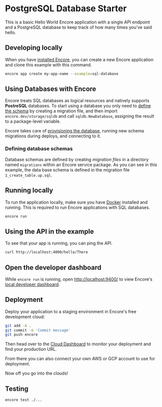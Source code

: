 # PostgreSQL Database Starter

This is a basic Hello World Encore application with a single API endpoint and a PostgreSQL database to keep track of how many times you've said hello.

## Developing locally

When you have [installed Encore](https://encore.dev/docs/install), you can create a new Encore application and clone this example with this command.

```bash
encore app create my-app-name --example=sql-database
```

## Using Databases with Encore

Encore treats SQL databases as logical resources and natively supports **PostreSQL** databases.
To start using a database you only need to [define the schema](https://encore.dev/docs/primitives/databases#defining-a-database-schema) by creating a migration file, and then import `encore.dev/storage/sqldb` and call `sqldb.NewDatabase`, assigning the result to a package-level variable.

Encore takes care of [provisioning the database](https://encore.dev/docs/primitives/databases#provisioning-databases), running new schema migrations during deploys, and connecting to it.

### Defining database schemas

Database schemas are defined by creating *migration files* in a directory named `migrations`
within an Encore service package. As you can see in this example, the data base schema is defined in the migration file `1_create_table.up.sql`.

## Running locally

To run the application locally, make sure you have [Docker](https://docker.com) installed and running. This is required to run Encore applications with SQL databases.

```bash
encore run
```

## Using the API in the example

To see that your app is running, you can ping the API.

```bash
curl http://localhost:4000/hello/There
```

## Open the developer dashboard

While `encore run` is running, open <http://localhost:9400/> to view Encore's [local developer dashboard](/docs/observability/dev-dash).

## Deployment

Deploy your application to a staging environment in Encore's free development cloud:

```bash
git add -A .
git commit -m 'Commit message'
git push encore
```

Then head over to the [Cloud Dashboard](https://app.encore.dev) to monitor your deployment and find your production URL.

From there you can also connect your own AWS or GCP account to use for deployment.

Now off you go into the clouds!

## Testing

```bash
encore test ./...
```